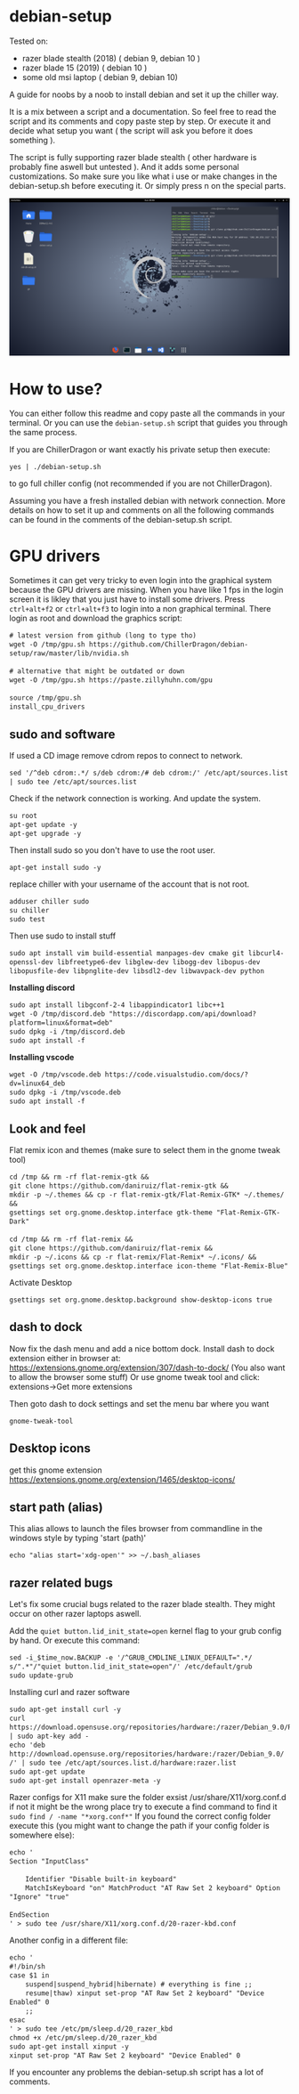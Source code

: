 # debian-setup
Tested on:
- razer blade stealth (2018) ( debian 9, debian 10 )
- razer blade 15 (2019) ( debian 10 )
- some old msi laptop ( debian 9, debian 10)


A guide for noobs by a noob to install debian and set it up the chiller way.

It is a mix between a script and a documentation.
So feel free to read the script and its comments and copy paste step by step.
Or execute it and decide what setup you want ( the script will ask you before it does something ).

The script is fully supporting razer blade stealth ( other hardware is probably fine aswell but untested ).
And it adds some personal customizations.
So make sure you like what i use or make changes in the debian-setup.sh before executing it.
Or simply press n on the special parts.

![Demo](img/preview.png)

# How to use?

You can either follow this readme and copy paste all the commands in your terminal.
Or you can use the ``debian-setup.sh`` script that guides you through the same process.

If you are ChillerDragon or want exactly his private setup then execute:
```
yes | ./debian-setup.sh
```
to go full chiller config (not recommended if you are not ChillerDragon).


Assuming you have a fresh installed debian with network connection.
More details on how to set it up and comments on all the following commands can be found in the comments of the debian-setup.sh script.

# GPU drivers

Sometimes it can get very tricky to even login into the graphical system because the GPU drivers are missing.
When you have like 1 fps in the login screen it is likley that you just have to install some drivers.
Press ``ctrl+alt+f2`` or ``ctrl+alt+f3`` to login into a non graphical terminal. There login as root and download the graphics script:

```
# latest version from github (long to type tho)
wget -O /tmp/gpu.sh https://github.com/ChillerDragon/debian-setup/raw/master/lib/nvidia.sh

# alternative that might be outdated or down
wget -O /tmp/gpu.sh https://paste.zillyhuhn.com/gpu

source /tmp/gpu.sh
install_cpu_drivers
```

sudo and software
-----------------

If used a CD image remove cdrom repos to connect to network.
```
sed '/^deb cdrom:.*/ s/deb cdrom:/# deb cdrom:/' /etc/apt/sources.list | sudo tee /etc/apt/sources.list
```
Check if the network connection is working. And update the system.
```
su root
apt-get update -y
apt-get upgrade -y
```
Then install sudo so you don't have to use the root user.
```
apt-get install sudo -y
```
replace chiller with your username of the account that is not root.
```
adduser chiller sudo
su chiller
sudo test
```

Then use sudo to install stuff
```
sudo apt install vim build-essential manpages-dev cmake git libcurl4-openssl-dev libfreetype6-dev libglew-dev libogg-dev libopus-dev libopusfile-dev libpnglite-dev libsdl2-dev libwavpack-dev python
```

**Installing discord**
```
sudo apt install libgconf-2-4 libappindicator1 libc++1
wget -O /tmp/discord.deb "https://discordapp.com/api/download?platform=linux&format=deb"
sudo dpkg -i /tmp/discord.deb
sudo apt install -f
```

**Installing vscode**
```
wget -O /tmp/vscode.deb https://code.visualstudio.com/docs/?dv=linux64_deb
sudo dpkg -i /tmp/vscode.deb
sudo apt install -f
```

Look and feel
---------------
Flat remix icon and themes (make sure to select them in the gnome tweak tool)
```
cd /tmp && rm -rf flat-remix-gtk &&
git clone https://github.com/daniruiz/flat-remix-gtk &&
mkdir -p ~/.themes && cp -r flat-remix-gtk/Flat-Remix-GTK* ~/.themes/ &&
gsettings set org.gnome.desktop.interface gtk-theme "Flat-Remix-GTK-Dark"

cd /tmp && rm -rf flat-remix &&
git clone https://github.com/daniruiz/flat-remix &&
mkdir -p ~/.icons && cp -r flat-remix/Flat-Remix* ~/.icons/ &&
gsettings set org.gnome.desktop.interface icon-theme "Flat-Remix-Blue"
```

Activate Desktop
```
gsettings set org.gnome.desktop.background show-desktop-icons true
```

dash to dock
------------

Now fix the dash menu and add a nice bottom dock.
Install dash to dock extension either in browser at:
https://extensions.gnome.org/extension/307/dash-to-dock/
(You also want to allow the browser some stuff)
Or use gnome tweak tool and click:
extensions->Get more extensions

Then goto dash to dock settings and set the menu bar where you want
```
gnome-tweak-tool
```

Desktop icons
-------------

get this gnome extension https://extensions.gnome.org/extension/1465/desktop-icons/

start path (alias)
------------------
This alias allows to launch the files browser from commandline
in the windows style by typing 'start (path)'
```
echo "alias start='xdg-open'" >> ~/.bash_aliases
```

razer related bugs
------------------

Let's fix some crucial bugs related to the razer blade stealth.
They might occur on other razer laptops aswell.

Add the ``quiet button.lid_init_state=open`` kernel flag to your grub config by hand.
Or execute this command:
```
sed -i_$time_now.BACKUP -e '/^GRUB_CMDLINE_LINUX_DEFAULT=".*/ s/".*"/"quiet button.lid_init_state=open"/' /etc/default/grub
sudo update-grub
```


Installing curl and razer software
```
sudo apt-get install curl -y
curl https://download.opensuse.org/repositories/hardware:/razer/Debian_9.0/Release.key | sudo apt-key add -
echo 'deb http://download.opensuse.org/repositories/hardware:/razer/Debian_9.0/ /' | sudo tee /etc/apt/sources.list.d/hardware:razer.list
sudo apt-get update
sudo apt-get install openrazer-meta -y
```

Razer configs for X11
make sure the folder exsist
/usr/share/X11/xorg.conf.d
if not it might be the wrong place
try to execute a find command to find it
``sudo find / -name "*xorg.conf*"``
If you found the correct config folder execute this (you might want to change the path if your config folder is somewhere else):
```
echo '
Section "InputClass"

    Identifier "Disable built-in keyboard"
    MatchIsKeyboard "on" MatchProduct "AT Raw Set 2 keyboard" Option "Ignore" "true"

EndSection
' > sudo tee /usr/share/X11/xorg.conf.d/20-razer-kbd.conf
```
Another config in a different file:
```
echo '
#!/bin/sh
case $1 in
    suspend|suspend_hybrid|hibernate) # everything is fine ;;
    resume|thaw) xinput set-prop "AT Raw Set 2 keyboard" "Device Enabled" 0
    ;;
esac
' > sudo tee /etc/pm/sleep.d/20_razer_kbd
chmod +x /etc/pm/sleep.d/20_razer_kbd
sudo apt-get install xinput -y
xinput set-prop "AT Raw Set 2 keyboard" "Device Enabled" 0
```

If you encounter any problems the debian-setup.sh script has a lot of comments.
